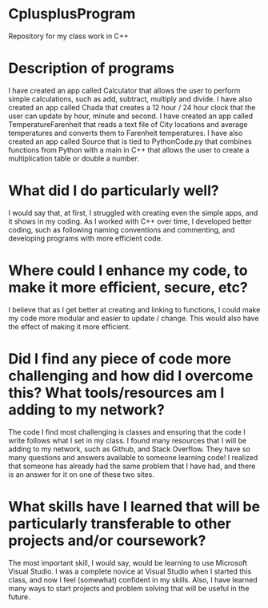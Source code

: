 # CplusplusProgram
Repository for my class work in C++

# Description of programs
I have created an app called Calculator that allows the user to perform simple calculations, such as add, subtract, multiply and divide.
I have also created an app called Chada that creates a 12 hour / 24 hour clock that the user can update by hour, minute and second.
I have created an app called TemperatureFarenheit that reads a text file of City locations and average temperatures and converts them to Farenheit temperatures.
I have also created an app called Source that is tied to PythonCode.py that combines functions from Python with a main in C++ that allows the user to create a multiplication table or double a number.

# What did I do particularly well?
I would say that, at first, I struggled with creating even the simple apps, and it shows in my coding. As I worked with C++ over time, I developed better coding, such as following naming conventions and commenting, and developing programs with more efficient code. 

# Where could I enhance my code, to make it more efficient, secure, etc?
I believe that as I get better at creating and linking to functions, I could make my code more modular and easier to update / change. This would also have the effect of making it more efficient.

# Did I find any piece of code more challenging and how did I overcome this? What tools/resources am I adding to my network?
The code I find most challenging is classes and ensuring that the code I write follows what I set in my class.
I found many resources that I will be adding to my network, such as Github, and Stack Overflow. They have so many questions and answers available to someone learning code! I realized that someone has already had the same problem that I have had, and there is an answer for it on one of these two sites.

# What skills have I learned that will be particularly transferable to other projects and/or coursework?
The most important skill, I would say, would be learning to use Microsoft Visual Studio. I was a complete novice at Visual Studio when I started this class, and now I feel (somewhat) confident in my skills. Also, I have learned many ways to start projects and problem solving that will be useful in the future.
